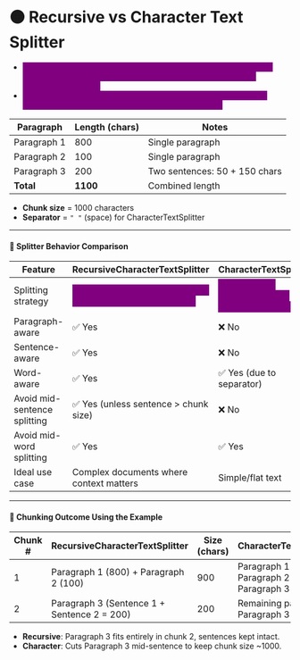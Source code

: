 # 🟠 Recursive vs Character Text Splitter

* <mark style="color:purple;background-color:purple;">**RecursiveCharacterTextSplitter respects paragraph and sentence boundaries and packs as much as fits into chunk size without breaking sentences.**</mark>
* <mark style="color:purple;background-color:purple;">**CharacterTextSplitter splits strictly by character count using the separator, which can split sentences across chunks.**</mark>

| Paragraph   | Length (chars) | Notes                         |
| ----------- | -------------- | ----------------------------- |
| Paragraph 1 | 800            | Single paragraph              |
| Paragraph 2 | 100            | Single paragraph              |
| Paragraph 3 | 200            | Two sentences: 50 + 150 chars |
| **Total**   | **1100**       | Combined length               |

* **Chunk size** = 1000 characters
* **Separator** = `" "` (space) for CharacterTextSplitter

***

#### 🔹 **Splitter Behavior Comparison**

| Feature                      | RecursiveCharacterTextSplitter                                                                                         | CharacterTextSplitter                                                                                           |
| ---------------------------- | ---------------------------------------------------------------------------------------------------------------------- | --------------------------------------------------------------------------------------------------------------- |
| Splitting strategy           | <mark style="color:purple;background-color:purple;">**Preserves structure: Paragraph → Sentence → Word → Char**</mark> | <mark style="color:purple;background-color:purple;">**Fixed-length chunks, splits at nearest separator**</mark> |
| Paragraph-aware              | ✅ Yes                                                                                                                  | ❌ No                                                                                                            |
| Sentence-aware               | ✅ Yes                                                                                                                  | ❌ No                                                                                                            |
| Word-aware                   | ✅ Yes                                                                                                                  | ✅ Yes (due to separator)                                                                                        |
| Avoid mid-sentence splitting | ✅ Yes (unless sentence > chunk size)                                                                                   | ❌ No                                                                                                            |
| Avoid mid-word splitting     | ✅ Yes                                                                                                                  | ✅ Yes                                                                                                           |
| Ideal use case               | Complex documents where context matters                                                                                | Simple/flat text                                                                                                |

***

#### 🔹 **Chunking Outcome Using the Example**

| Chunk # | RecursiveCharacterTextSplitter              | Size (chars) | CharacterTextSplitter                           | Size (chars) |
| ------- | ------------------------------------------- | ------------ | ----------------------------------------------- | ------------ |
| 1       | Paragraph 1 (800) + Paragraph 2 (100)       | 900          | Paragraph 1 + Paragraph 2 + part of Paragraph 3 | \~1000       |
| 2       | Paragraph 3 (Sentence 1 + Sentence 2 = 200) | 200          | Remaining part of Paragraph 3                   | \~100        |

* **Recursive**: Paragraph 3 fits entirely in chunk 2, sentences kept intact.
* **Character**: Cuts Paragraph 3 mid-sentence to keep chunk size \~1000.
